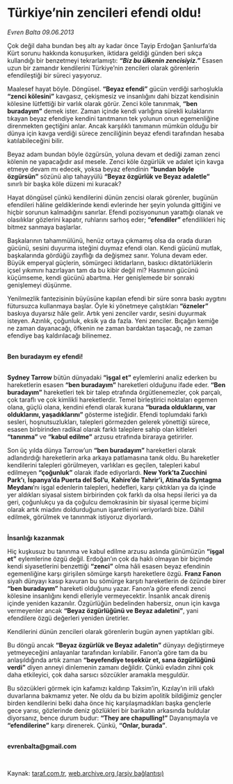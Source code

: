 # Türkiye’nin zencileri efendi oldu!

*Evren Balta 09.06.2013*

<div class="yazi"><p>Çok değil daha bundan beş altı ay kadar önce Tayip Erdoğan Şanlıurfa’da Kürt sorunu hakkında konuşurken, iktidara geldiği günden beri sıkça kullandığı bir benzetmeyi tekrarlamıştı: <b><i>“Biz bu ülkenin zencisiyiz.”</i></b> Esasen uzun bir zamandır kendilerini Türkiye’nin zencileri olarak görenlerin efendileştiği bir süreci yaşıyoruz. </p>
<p>Maalesef hayat böyle. Döngüsel. <b>“Beyaz efendi”</b> gücün verdiği sarhoşlukla <b>“zenci kölesini”</b> kavgasız, çekişmesiz ve insanlığını dahi bizzat kendisinin kölesine lütfettiği bir varlık olarak görür. Zenci köle tanınmak, <b>“ben buradayım”</b> demek ister. Zaman içinde kendi varlığına sürekli kulaklarını tıkayan beyaz efendiye kendini tanıtmanın tek yolunun onun egemenliğine direnmekten geçtiğini anlar. Ancak karşılıklı tanımanın mümkün olduğu bir dünya için kavga verdiği sürece zenciliğinin beyaz efendi tarafından hesaba katılabileceğini bilir. </p>
<p>Beyaz adam bundan böyle özgürsün, yoluna devam et dediği zaman zenci kölenin ne yapacağıdır asıl mesele. Zenci köle özgürlük ve adalet için kavga etmeye devam mı edecek, yoksa beyaz efendinin <b>“bundan böyle özgürsün”</b> sözünü alıp tahayyülü <b>“Beyaz özgürlük ve Beyaz adaletle”</b> sınırlı bir başka köle düzeni mi kuracak? </p>
<p>Hayat döngüsel çünkü kendilerini dünün zencisi olarak görenler, bugünün efendileri hâline geldiklerinde kendi evlerinde her şeyin yolunda gittiğini ve hiçbir sorunun kalmadığını sanırlar. Efendi pozisyonunun yarattığı olanak ve olasılıklar gözlerini kapatır, ruhlarını sarhoş eder; <b>“efendiler”</b> efendilikleri hiç bitmez sanmaya başlarlar. </p>
<p>Başkalarının tahammülünü, henüz ortaya çıkmamış olsa da orada duran gücünü, sesini duyurma isteğini duymaz efendi olan. Kendi gücünü mutlak, başkalarında gördüğü zayıflığı da değişmez sanır. Yoluna devam eder. Büyük emperyal güçlerin, sömürgeci iktidarların, baskıcı diktatörlüklerin içsel yıkımını hazırlayan tam da bu kibir değil mi? Hasmının gücünü küçümseme, kendi gücünü abartma. Her genişlemede bir sonraki genişlemeyi düşünme. </p>
<p>Yenilmezlik fantezisinin büyüsüne kapılan efendi bir süre sonra baskı aygıtını fütursuzca kullanmaya başlar. Öyle ki yönetmeye çalıştıkları <b>“özneler”</b> baskıya duyarsız hâle gelir. Artık yeni zenciler vardır, sesini duyurmak isteyen. Azınlık, çoğunluk, eksik ya da fazla. Yeni zenciler. Bıçağın kemiğe ne zaman dayanacağı, öfkenin ne zaman bardaktan taşacağı, ne zaman efendiye baş kaldırılacağı bilinemez. </p>
<p><b><br/>Ben buradayım ey efendi!</b></p>
<p><b><br/>Sydney Tarrow</b> bütün dünyadaki <b>“işgal et”</b> eylemlerini analiz ederken bu hareketlerin esasen <b>“ben buradayım”</b> hareketleri olduğunu ifade eder. <b>“Ben buradayım”</b> hareketleri tek bir talep etrafında örgütlenemezler, çok parçalı, çok taraflı ve çok kimlikli hareketlerdir. Temel birleştirici noktaları egemen olana, güçlü olana, kendini efendi olarak kurana <b>“burada olduklarını, var olduklarını, yaşadıklarını”</b> gösterme isteğidir. Efendi toplumdaki farklı sesleri, hoşnutsuzlukları, talepleri görmezden gelerek yönettiği sürece, esasen birbirinden radikal olarak farklı taleplere sahip olan kitleleri <b>“tanınma”</b> ve <b>“kabul edilme”</b> arzusu etrafında biraraya getirirler. </p>
<p>Son üç yılda dünya Tarrow’un <b>“ben buradayım”</b> hareketleri olarak adlandırdığı hareketlerin arka arkaya patlamasına tanık oldu. Bu hareketler kendilerini talepleri görülmeyen, varlıkları es geçilen, talepleri kabul edilmeyen <b>“çoğunluk”</b> olarak ifade ediyorlardı. <b>New York’ta Zucchini Park’ı</b>, <b>İspanya’da Puerta del Sol’u</b>, <b>Kahire’de Tahrir’i, Atina’da Syntagma Meydanı</b>’nı işgal edenlerin talepleri, hedefleri, karşı çıktıkları ya da içinde yer aldıkları siyasal sistem birbirinden çok farklı da olsa hepsi ilerici ya da geri, çoğunlukçu ya da çoğulcu demokrasinin bir siyasal içerme biçimi olarak artık miadını doldurduğunun işaretlerini veriyorlardı bize. Dâhil edilmek, görülmek ve tanınmak istiyoruz diyorlardı. </p>
<p><b><br/>İnsanlığı kazanmak</b></p>
<p>Hiç kuşkusuz bu tanınma ve kabul edilme arzusu aslında günümüzün <b>“işgal et”</b> eylemlerine özgü değil. Erdoğan’ın çok da haklı olmayan bir biçimde kendi siyasetlerini benzettiği <b>“zenci”</b> olma hâli esasen beyaz efendinin egemenliğine karşı girişilen sömürge karşıtı hareketlere özgü. <b>Franz Fanon</b> siyah dünyayı kasıp kavuran bu sömürge karşıtı hareketlerin de özünde birer <b>“ben buradayım”</b> hareketi olduğunu yazar. Fanon’a göre efendi zenci kölesine insanlığını kendi elleriyle vermeyecektir. İnsanlık ancak direniş içinde yeniden kazanılır. Özgürlüğün bedelinden habersiz, onun için kavga vermeyenler ancak <b>“Beyaz özgürlüğünü ve Beyaz adaletini”</b>, yani efendilere özgü değerleri yeniden üretirler. </p>
<p>Kendilerini dünün zencileri olarak görenlerin bugün aynen yaptıkları gibi. </p>
<p>Bu döngü ancak <b>“Beyaz özgürlük ve Beyaz adaletin”</b> dünyayı değiştirmeye yetmeyeceğini anlayanlar tarafından kırılabilir. Fanon’a göre tam da bu anlaşıldığında artık zaman <b>“beyefendiye teşekkür et, sana özgürlüğünü verdi”</b> diyen anneyi dinlemenin zamanı değildir. Çünkü evladın zihni çok daha etkileyici, çok daha sarsıcı sözcükler aramakla meşguldür. </p>
<p>Bu sözcükleri görmek için kafamızı kaldırıp Taksim’in, Kızılay’ın irili ufaklı duvarlarına bakmamız yeter. Ne oldu da bu bizim apolitik bildiğimiz gençler birden kendilerini belki daha önce hiç karşılaşmadıkları başka gençlerle gece yarısı, gözlerinde deniz gözlükleri bir barikatın arkasında buldular diyorsanız, bence durum budur: <b>“They are chapulling!”</b> Dayanışmayla ve <b>“efendilerine”</b> karşı direnerek. Çünkü, <b>“Onlar, burada”</b>.</p><b>
<p><br/>evrenbalta@gmail.com</p>
<p></p></b> 
</div>

Kaynak: [taraf.com.tr](http://www.taraf.com.tr:80/evren-balta/makale-turkiye-nin-zencileri-efendi-oldu.htm), [web.archive.org (arşiv bağlantısı)](http://web.archive.org/web/20130611014141/http://www.taraf.com.tr:80/evren-balta/makale-turkiye-nin-zencileri-efendi-oldu.htm)
